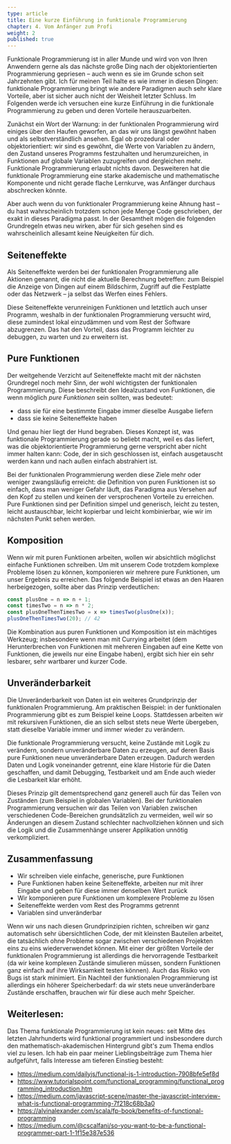 ```yaml
---
type: article
title: Eine kurze Einführung in funktionale Programmierung
chapter: 4. Vom Anfänger zum Profi
weight: 2
published: true
---
```


Funktionale Programmierung ist in aller Munde und wird von von Ihren Anwendern gerne als das nächste große Ding nach der objektorientierten Programmierung gepriesen – auch wenn es sie im Grunde schon seit Jahrzehnten gibt. Ich für meinen Teil halte es wie immer in diesen Dingen: funktionale Programmierung bringt wie andere Paradigmen auch sehr klare Vorteile, aber ist sicher auch nicht der Weisheit letzter Schluss. Im Folgenden werde ich versuchen eine kurze Einführung in die funktionale Programmierung zu geben und deren Vorteile herauszuarbeiten.

Zunächst ein Wort der Warnung: in der funktionalen Programmierung wird einiges über den Haufen geworfen, an das wir uns längst gewöhnt haben und als selbstverständlich ansehen. Egal ob prozedural oder objektorientiert: wir sind es gewöhnt, die Werte von Variablen zu ändern, den Zustand unseres Programms festzuhalten und herumzureichen, in Funktionen auf globale Variablen zuzugreifen und dergleichen mehr. Funktionale Programmierung erlaubt nichts davon. Desweiteren hat die funktionale Programmierung eine starke akademische und mathematische Komponente und nicht gerade flache Lernkurve, was Anfänger durchaus abschrecken könnte.

Aber auch wenn du von funktionaler Programmierung keine Ahnung hast – du hast wahrscheinlich trotzdem schon jede Menge Code geschrieben, der exakt in dieses Paradigma passt. In der Gesamtheit mögen die folgenden Grundregeln etwas neu wirken, aber für sich gesehen sind es wahrscheinlich allesamt keine Neuigkeiten für dich.

## Seiteneffekte

Als Seiteneffekte werden bei der funktionalen Programmierung alle Aktionen genannt, die nicht die aktuelle Berechnung betreffen: zum Beispiel die Anzeige von Dingen auf einem Bildschirm, Zugriff auf die Festplatte oder das Netzwerk – ja selbst das Werfen eines Fehlers.

Diese Seiteneffekte verunreinigen Funktionen und letztlich auch unser Programm, weshalb in der funktionalen Programmierung versucht wird, diese zumindest lokal einzudämmen und vom Rest der Software abzugrenzen. Das hat den Vorteil, dass das Programm leichter zu debuggen, zu warten und zu erweitern ist.

## Pure Funktionen

Der weitgehende Verzicht auf Seiteneffekte macht mit der nächsten Grundregel noch mehr Sinn, der wohl wichtigsten der funktionalen Programmierung. Diese beschreibt den Idealzustand von Funktionen, die wenn möglich _pure Funktionen_ sein sollten, was bedeutet:

- dass sie für eine bestimmte Eingabe immer dieselbe Ausgabe liefern
- dass sie keine Seiteneffekte haben

Und genau hier liegt der Hund begraben. Dieses Konzept ist, was funktionale Programmierung gerade so beliebt macht, weil es das liefert, was die objektorientierte Programmierung gerne verspricht aber nicht immer halten kann: Code, der in sich geschlossen ist, einfach ausgetauscht werden kann und nach außen einfach abstrahiert ist.

Bei der funktionalen Programmierung werden diese Ziele mehr oder weniger zwangsläufig erreicht: die Definition von puren Funktionen ist so einfach, dass man weniger Gefahr läuft, das Paradigma aus Versehen auf den Kopf zu stellen und keinen der versprochenen Vorteile zu erreichen. Pure Funktionen sind per Definition simpel und generisch, leicht zu testen, leicht austauschbar, leicht kopierbar und leicht kombinierbar, wie wir im nächsten Punkt sehen werden.

## Komposition

Wenn wir mit puren Funktionen arbeiten, wollen wir absichtlich möglichst einfache Funktionen schreiben. Um mit unserem Code trotzdem komplexe Probleme lösen zu können, komponieren wir mehrere pure Funktionen, um unser Ergebnis zu erreichen. Das folgende Beispiel ist etwas an den Haaren herbeigezogen, sollte aber das Prinzip verdeutlichen:

```js
const plusOne = n => n + 1;
const timesTwo = n => n * 2;
const plusOneThenTimesTwo = x => timesTwo(plusOne(x));
plusOneThenTimesTwo(20); // 42
```

Die Kombination aus puren Funktionen und Komposition ist ein mächtiges Werkzeug; insbesondere wenn man mit Currying arbeitet (dem Herunterbrechen von Funktionen mit mehreren Eingaben auf eine Kette von Funktionen, die jeweils nur eine Eingabe haben), ergibt sich hier ein sehr lesbarer, sehr wartbarer und kurzer Code.

## Unveränderbarkeit

Die Unveränderbarkeit von Daten ist ein weiteres Grundprinzip der funktionalen Programmierung. Am praktischen Beispiel: in der funktionalen Programmierung gibt es zum Beispiel keine Loops. Stattdessen arbeiten wir mit rekursiven Funktionen, die an sich selbst stets neue Werte übergeben, statt dieselbe Variable immer und immer wieder zu verändern.

Die funktionale Programmierung versucht, keine Zustände mit Logik zu verändern, sondern unveränderbare Daten zu erzeugen, auf deren Basis pure Funktionen neue unveränderbare Daten erzeugen. Dadurch werden Daten und Logik voneinander getrennt, eine klare Historie für die Daten geschaffen, und damit Debugging, Testbarkeit und am Ende auch wieder die Lesbarkeit klar erhöht.

Dieses Prinzip gilt dementsprechend ganz generell auch für das Teilen von Zuständen (zum Beispiel in globalen Variablen). Bei der funktionalen Programmierung versuchen wir das Teilen von Variablen zwischen verschiedenen Code-Bereichen grundsätzlich zu vermeiden, weil wir so Änderungen an diesem Zustand schlechter nachvollziehen können und sich die Logik und die Zusammenhänge unserer Applikation unnötig verkompliziert.

## Zusammenfassung

- Wir schreiben viele einfache, generische, pure Funktionen
- Pure Funktionen haben keine Seiteneffekte, arbeiten nur mit ihrer Eingabe und geben für diese immer denselben Wert zurück
- Wir komponieren pure Funktionen um komplexere Probleme zu lösen
- Seiteneffekte werden vom Rest des Programms getrennt
- Variablen sind unveränderbar

Wenn wir uns nach diesen Grundprinzipien richten, schreiben wir ganz automatisch sehr übersichtlichen Code, der mit kleinsten Bauteilen arbeitet, die tatsächlich ohne Probleme sogar zwischen verschiedenen Projekten eins zu eins wiederverwendet können. Mit einer der größten Vorteile der funktionalen Programmierung ist allerdings die hervorragende Testbarkeit (da wir keine komplexen Zustände simulieren müssen, sondern Funktionen ganz einfach auf ihre Wirksamkeit testen können). Auch das Risiko von Bugs ist stark minimiert. Ein Nachteil der funktionalen Programmierung ist allerdings ein höherer Speicherbedarf: da wir stets neue unveränderbare Zustände erschaffen, brauchen wir für diese auch mehr Speicher.

## Weiterlesen:

Das Thema funktionale Programmierung ist kein neues: seit Mitte des letzten Jahrhunderts wird funktional programmiert und insbesondere durch den mathematisch-akademischen Hintergrund gibt's zum Thema endlos viel zu lesen. Ich hab ein paar meiner Lieblingsbeiträge zum Thema hier aufgeführt, falls Interesse am tieferen Einstieg besteht:

- https://medium.com/dailyjs/functional-js-1-introduction-7908bfe5ef8d
- https://www.tutorialspoint.com/functional_programming/functional_programming_introduction.htm
- https://medium.com/javascript-scene/master-the-javascript-interview-what-is-functional-programming-7f218c68b3a0
- https://alvinalexander.com/scala/fp-book/benefits-of-functional-programming
- https://medium.com/@cscalfani/so-you-want-to-be-a-functional-programmer-part-1-1f15e387e536
